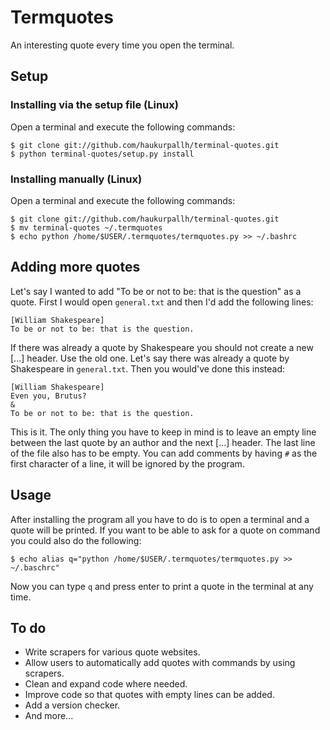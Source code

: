 Termquotes
==========
An interesting quote every time you open the terminal.

Setup
-----
### Installing via the setup file (Linux)
Open a terminal and execute the following commands:

    $ git clone git://github.com/haukurpallh/terminal-quotes.git
    $ python terminal-quotes/setup.py install

### Installing manually (Linux)
Open a terminal and execute the following commands:

    $ git clone git://github.com/haukurpallh/terminal-quotes.git
    $ mv terminal-quotes ~/.termquotes
    $ echo python /home/$USER/.termquotes/termquotes.py >> ~/.bashrc

Adding more quotes
------------------
Let's say I wanted to add "To be or not to be: that is the question" as a
quote. First I would open `general.txt` and then I'd add the following lines:

    [William Shakespeare]
    To be or not to be: that is the question.

If there was already a quote by Shakespeare you should not create a new [...]
header. Use the old one. Let's say there was already a quote by Shakespeare in
`general.txt`. Then you would've done this instead:

    [William Shakespeare]
    Even you, Brutus?
    &
    To be or not to be: that is the question.

This is it. The only thing you have to keep in mind is to leave an empty line
between the last quote by an author and the next [...] header. The last line of
the file also has to be empty. You can add comments by having `#` as the first
character of a line, it will be ignored by the program.

Usage
-----
After installing the program all you have to do is to open a terminal and a
quote will be printed. If you want to be able to ask for a quote on command you
could also do the following:

    $ echo alias q="python /home/$USER/.termquotes/termquotes.py >> ~/.baschrc"

Now you can type `q` and press enter to print a quote in the terminal at any
time.

To do
-----
* Write scrapers for various quote websites.
* Allow users to automatically add quotes with commands by using scrapers.
* Clean and expand code where needed.
* Improve code so that quotes with empty lines can be added.
* Add a version checker.
* And more...
